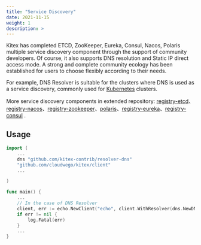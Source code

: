 ```yaml
---
title: "Service Discovery"
date: 2021-11-15
weight: 1
description: >
---
```


Kitex has completed ETCD, ZooKeeper, Eureka, Consul, Nacos, Polaris multiple service discovery component through the support of community developers. Of course, it also supports DNS resolution and Static IP direct access mode. A strong and complete community ecology has been established for users to choose flexibly according to their needs.

For example, DNS Resolver is suitable for the clusters where DNS is used as a service discovery, commonly used for [Kubernetes](https://kubernetes.io/) clusters.

More service discovery components in extended repository: [registry-etcd](https://github.com/kitex-contrib/registry-etcd)、[registry-nacos](https://github.com/kitex-contrib/registry-nacos)、[registry-zookeeper](https://github.com/kitex-contrib/registry-zookeeper)、[polaris](https://github.com/kitex-contrib/polaris)、[registry-eureka](https://github.com/kitex-contrib/registry-eureka)、[registry-consul](https://github.com/kitex-contrib/registry-consul) .

## Usage

```go
import (
    ...
    dns "github.com/kitex-contrib/resolver-dns"
    "github.com/cloudwego/kitex/client"
    ...

)

func main() {
    ...
    // In the case of DNS Resolver
    client, err := echo.NewClient("echo", client.WithResolver(dns.NewDNSResolver()))
	if err != nil {
		log.Fatal(err)
	}
    ...
}
```
